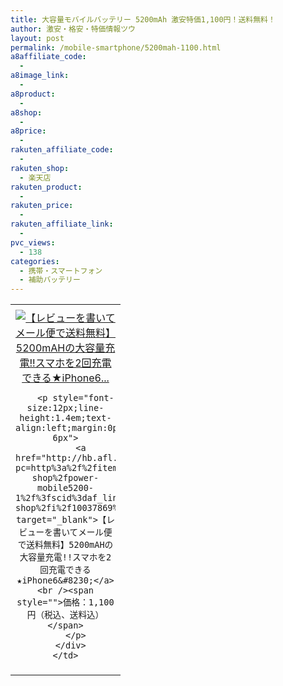 ```yaml
---
title: 大容量モバイルバッテリー 5200mAh 激安特価1,100円！送料無料！
author: 激安・格安・特価情報ツウ
layout: post
permalink: /mobile-smartphone/5200mah-1100.html
a8affiliate_code:
  - 
a8image_link:
  - 
a8product:
  - 
a8shop:
  - 
a8price:
  - 
rakuten_affiliate_code:
  - 
rakuten_shop:
  - 楽天店
rakuten_product:
  - 
rakuten_price:
  - 
rakuten_affiliate_link:
  - 
pvc_views:
  - 138
categories:
  - 携帯・スマートフォン
  - 補助バッテリー
---
```

<table border="0" cellpadding="0" cellspacing="0">
  <tr>
    <td valign="top">
      <div style="border:1px none;margin:0px;padding:6px 0px;width:160px;text-align:center;float:left">
        <a href="http://hb.afl.rakuten.co.jp/hgc/08dc5a41.94beabbc.08dc5a42.902a3b82/?pc=http%3a%2f%2fitem.rakuten.co.jp%2fyour-shop%2fpower-mobile5200-1%2f%3fscid%3daf_link_tbl&m=http%3a%2f%2fm.rakuten.co.jp%2fyour-shop%2fi%2f10037869%2f" target="_blank"><img src="http://hbb.afl.rakuten.co.jp/hgb/?pc=http%3a%2f%2fthumbnail.image.rakuten.co.jp%2f%400_mall%2fyour-shop%2fcabinet%2fgoq006%2f10890_1.jpg%3f_ex%3d128x128&m=http%3a%2f%2fthumbnail.image.rakuten.co.jp%2f%400_mall%2fyour-shop%2fcabinet%2fgoq006%2f10890_1.jpg" alt="【レビューを書いてメール便で送料無料】5200mAHの大容量充電!!スマホを2回充電できる★iPhone6..." border="0" style="margin:0px;padding:0px" /></a> 
        
        <p style="font-size:12px;line-height:1.4em;text-align:left;margin:0px;padding:2px 6px">
          <a href="http://hb.afl.rakuten.co.jp/hgc/08dc5a41.94beabbc.08dc5a42.902a3b82/?pc=http%3a%2f%2fitem.rakuten.co.jp%2fyour-shop%2fpower-mobile5200-1%2f%3fscid%3daf_link_tbl&m=http%3a%2f%2fm.rakuten.co.jp%2fyour-shop%2fi%2f10037869%2f" target="_blank">【レビューを書いてメール便で送料無料】5200mAHの大容量充電!!スマホを2回充電できる★iPhone6&#8230;</a><br /><span style="">価格：1,100円（税込、送料込）</span>
        </p>
      </div>
    </td>
  </tr>
</table>